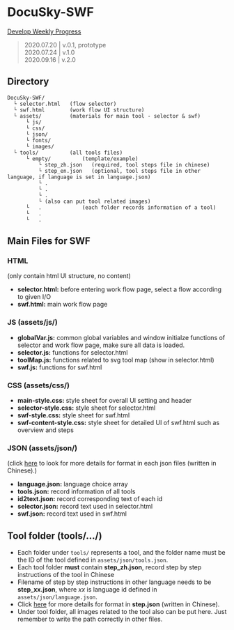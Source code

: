 # DocuSky-SWF
[Develop Weekly Progress](https://hackmd.io/@DocuSky/S1EY0FTJP)

> 2020.07.20 | v.0.1, prototype  
> 2020.07.24 | v.1.0  
> 2020.09.16 | v.2.0  

## Directory

```
DocuSky-SWF/
  └ selector.html   (flow selector)
  └ swf.html        (work flow UI structure)
  └ assets/         (materials for main tool - selector & swf)
      └ js/
      └ css/
      └ json/
      └ fonts/
      └ images/
  └ tools/          (all tools files)
      └ empty/          (template/example)
          └ step_zh.json   (required, tool steps file in chinese)
          └ step_en.json   (optional, tool steps file in other language, if language is set in language.json)
          └ .
          └ .
          └ .
          └ (also can put tool related images)
      └   .             (each folder records information of a tool)
      └   .
      └   .
```

## Main Files for SWF

### HTML
(only contain html UI structure, no content)
* **selector.html:** before entering work flow page, select a flow according to given I/O
* **swf.html:** main work flow page

### JS (assets/js/)
* **globalVar.js:** common global variables and window initialze functions of selector and work flow page, make sure all data is loaded.
* **selector.js:** functions for selector.html
* **toolMap.js:** functions related to svg tool map (show in selector.html)
* **swf.js:** functions for swf.html

### CSS (assets/css/)
* **main-style.css:** style sheet for overall UI setting and header
* **selector-style.css:** style sheet for selector.html
* **swf-style.css:** style sheet for swf.html
* **swf-content-style.css:** style sheet for detailed UI of swf.html such as overview and steps

### JSON (assets/json/)
(click [here](https://github.com/s103062310/DocuSky-SWF/tree/master/assets/json/readme.md) to look for more details for format in each json files (written in Chinese).)
* **language.json:** language choice array
* **tools.json:** record information of all tools
* **id2text.json:** record corresponding text of each id
* **selector.json:** record text used in selector.html
* **swf.json:** record text used in swf.html

## Tool folder (tools/.../)
* Each folder under ```tools/``` represents a tool, and the folder name must be the ID of the tool defined in ```assets/json/tools.json```.
* Each tool folder **must** contain **step_zh.json**, record step by step instructions of the tool in Chinese
* Filename of step by step instructions in other language needs to be **step_xx.json**, where *xx* is language id defined in ```assets/json/language.json```.
* Click [here](https://github.com/s103062310/DocuSky-SWF/tree/master/tools/empty/readme.md) for more details for format in **step.json** (written in Chinese).
* Under tool folder, all images related to the tool also can be put here. Just remember to write the path correctly in other files.
